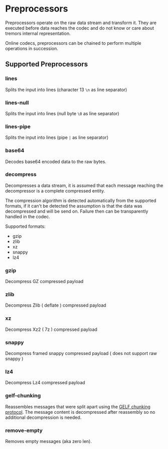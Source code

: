 # Preprocessors

Preprocessors operate on the raw data stream and transform it. They are executed before data reaches the codec and do not know or care about tremors internal representation.

Online codecs, preprocessors can be chained to perform multiple operations in succession.

## Supported Preprocessors

### lines

Splits the input into lines (character 13 `\n` as line separator)

### lines-null

Splits the input into lines (null byte `\0` as line separator)

### lines-pipe

Splits the input into lines (pipe `|` as line separator)

### base64

Decodes base64 encoded data to the raw bytes.

### decompress

Decompresses a data stream, it is assumed that each message reaching the decompressor is a complete compressed entity.

The compression algorithm is detected automatically from the supported formats, if it can't be detected the  assumption is that the data was decompressed and will be send on. Failure then can be transparently handled in the codec.

Supported formats:

* gzip
* zlib
* xz
* snappy
* lz4

### gzip

Decompress GZ compressed payload

### zlib

Decompress Zlib ( deflate ) compressed payload

### xz

Decompress Xz2 ( 7z ) compressed payload

### snappy

Decompress framed snappy compressed payload ( does not support raw snappy )

### lz4

Decompress Lz4 compressed payload

### gelf-chunking

Reassembles messages that were split apart using the [GELF chunking protocol](https://docs.graylog.org/en/3.0/pages/gelf.html#gelf-via-udp). The message content is decompressed after reassembly so no additional decompression is needed.

### remove-empty

Removes empty messages (aka zero len).
